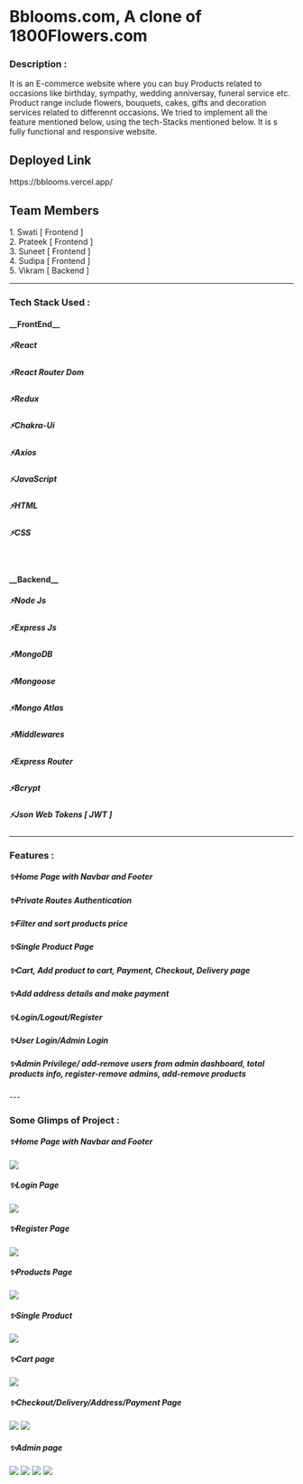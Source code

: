 
 <h1>Bblooms.com, A clone of 1800Flowers.com</h1>
 
 <h3>Description :</h3>
It is an E-commerce website where you can buy Products related to occasions like birthday, sympathy, wedding anniversay, funeral service etc. Product range include flowers, bouquets, cakes, gifts and decoration services related to differennt occasions. We tried to implement all the feature mentioned below, using the tech-Stacks mentioned below. It is s fully functional and responsive website.

<h2>Deployed Link</h2>
https://bblooms.vercel.app/

<h2>Team Members</h2>
1. Swati [ Frontend ] <br>
2. Prateek [ Frontend ] <br>
3. Suneet [ Frontend ] <br>
4. Sudipa [ Frontend ] <br>
5. Vikram [ Backend ] <br>
 
 ---

<h3>Tech Stack Used :</h3>

<h4> __FrontEnd__ </h4>
    <h5>⚡React</h5>
    <h5>⚡React Router Dom</h5>
    <h5>⚡Redux</h5>
    <h5>⚡Chakra-Ui</h5>
    <h5>⚡Axios</h5>
    <h5>⚡JavaScript</h5>
    <h5>⚡HTML</h5>
    <h5>⚡CSS</h5> <br>

<h4> __Backend__</h4>
    <h5>⚡Node Js</h5>
    <h5>⚡Express Js</h5>
    <h5>⚡MongoDB</h5>
    <h5>⚡Mongoose</h5>
    <h5>⚡Mongo Atlas</h5>
    <h5>⚡Middlewares</h5>
    <h5>⚡Express Router</h5>
    <h5>⚡Bcrypt</h5>
    <h5>⚡Json Web Tokens [ JWT ]</h5> 
    
---

<h3>Features :</h3>
<h5>✨Home Page with Navbar and Footer</h5>
<h5>✨Private Routes Authentication</h5>
<h5>✨Filter and sort products price</h5>
<h5>✨Single Product Page</h5>
<h5>✨Cart, Add product to cart, Payment, Checkout, Delivery page</h5>
<h5>✨Add address details and make payment </h5>
<h5>✨Login/Logout/Register </h5>
<h5>✨User Login/Admin Login </h5>
<h5>✨Admin Privilege/ add-remove users from admin dashboard, total products info, register-remove admins, add-remove products </h5>
---

<h3>Some Glimps of Project :</h3>
<h5>✨Home Page with Navbar and Footer</h5>
<img src="https://github.com/swati082001/inquisitive-discovery-2388/blob/master/glimpse%20of%20projects/home%20%26%20Nav.png"/>

<h5>✨Login Page</h5>
<img src="https://github.com/swati082001/inquisitive-discovery-2388/blob/master/glimpse%20of%20projects/login.png"/>

<h5>✨Register Page</h5>
<img src="https://github.com/swati082001/inquisitive-discovery-2388/blob/master/glimpse%20of%20projects/register.png"/>

<h5>✨Products Page</h5>
<img src="https://github.com/swati082001/inquisitive-discovery-2388/blob/master/glimpse%20of%20projects/product.png"/>

<h5>✨Single Product</h5>
<img src="https://github.com/swati082001/inquisitive-discovery-2388/blob/master/glimpse%20of%20projects/single%20product.png"/>

<h5>✨Cart page</h5>
<img src="https://github.com/swati082001/inquisitive-discovery-2388/blob/master/glimpse%20of%20projects/cart.png"/>

<h5>✨Checkout/Delivery/Address/Payment Page </h5>
<img src="https://github.com/swati082001/inquisitive-discovery-2388/blob/master/glimpse%20of%20projects/delivery.png"/>
<img src="https://github.com/swati082001/inquisitive-discovery-2388/blob/master/glimpse%20of%20projects/payment.png"/>

<h5>✨Admin page</h5>
<img src="https://github.com/swati082001/inquisitive-discovery-2388/blob/master/glimpse%20of%20projects/admin%20.png"/>
<img src="https://github.com/swati082001/inquisitive-discovery-2388/blob/master/glimpse%20of%20projects/adim%20product%20chart.png"/>
<img src="https://github.com/swati082001/inquisitive-discovery-2388/blob/master/glimpse%20of%20projects/admin%20register.png"/>
<img src="https://github.com/swati082001/inquisitive-discovery-2388/blob/master/glimpse%20of%20projects/admin%20user%20details.png"/>

